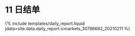 # 11 日结单

{% include  templates/daily_report.liquid jdata=site.data.daily_report.icmarkets_30786682_20210211 %}